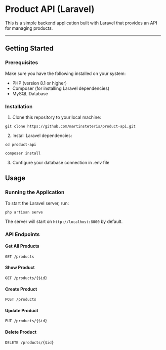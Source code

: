 # Product API (Laravel)

This is a simple backend application built with Laravel that provides an API for managing products.


---

## Getting Started

### Prerequisites

Make sure you have the following installed on your system:

- PHP (version 8.1 or higher)
- Composer (for installing Laravel dependencies)
- MySQL Database

### Installation

1. Clone this repository to your local machine:

`git clone https://github.com/martinsteteris/product-api.git`


2. Install Laravel dependencies:

`cd product-api`

`composer install`

3. Configure your database connection in .env file


## Usage

### Running the Application

To start the Laravel server, run:

`php artisan serve`


The server will start on `http://localhost:8000` by default.

### API Endpoints

#### Get All Products
`GET /products`

#### Show Product
`GET /products/{$id}`

#### Create Product
`POST /products`

#### Update Product
`PUT /products/{$id}`

#### Delete Product
`DELETE /products/{$id}`

